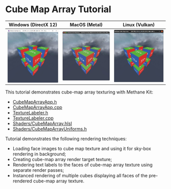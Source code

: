 # Cube Map Array Tutorial

| Windows (DirectX 12) | MacOS (Metal) | Linux (Vulkan)                                                  |
| -------------------- | ------------- |-----------------------------------------------------------------|
| ![CubeMapArray on Windows](Screenshots/CubeMapArrayWinDirectX12.jpg) | ![CubeMapArray on MacOS](Screenshots/CubeMapArrayMacMetal.jpg) | ![CubeMapArray on Linux](Screenshots/CubeMapArrayLinVulkan.jpg) |

This tutorial demonstrates cube-map array texturing with Methane Kit:
  - [CubeMapArrayApp.h](CubeMapArrayApp.h)
  - [CubeMapArrayApp.cpp](CubeMapArrayApp.cpp)
  - [TextureLabeler.h](CubeMapArrayApp.h)
  - [TextureLabeler.cpp](CubeMapArrayApp.cpp)
  - [Shaders/CubeMapArray.hlsl](Shaders/CubeMapArray.hlsl)
  - [Shaders/CubeMapArrayUniforms.h](Shaders/CubeMapArrayUniforms.h)

Tutorial demonstrates the following rendering techniques:
  - Loading face images to cube map texture and using it for sky-box rendering in background;
  - Creating cube-map array render target texture;
  - Rendering text labels to the faces of cube-map array texture using separate render passes;
  - Instanced rendering of multiple cubes displaying all faces of the pre-rendered cube-map array texture.
